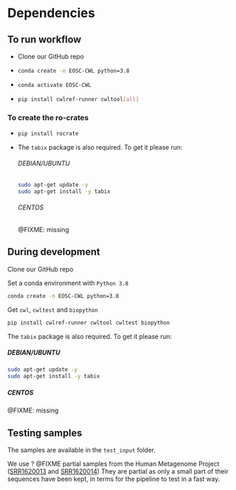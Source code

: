 # Dependencies 

## To run workflow

- Clone our GitHub repo

- ```bash
  conda create -n EOSC-CWL python=3.8
  ```

- ```bash
  conda activate EOSC-CWL
  ```

- ```bash
  pip install cwlref-runner cwltool[all]

  ```
 
### To create the ro-crates

- ```bash
  pip install rocrate
  ```

- The `tabix` package is also required. To get it please run:

    ###### DEBIAN/UBUNTU
   
    ```bash
    sudo apt-get update -y
    sudo apt-get install -y tabix
    ```

    ###### CENTOS
    @FIXME: missing

## During development

Clone our GitHub repo

Set a conda environment with `Python 3.8`

``` bash
conda create -n EOSC-CWL python=3.8
```

Get `cwl`, `cwltest` and `biopython`

``` bash
pip install cwlref-runner cwltool cwltest biopython
```

The `tabix` package is also required. To get it please run:

##### DEBIAN/UBUNTU
```bash
sudo apt-get update -y
sudo apt-get install -y tabix
```
##### CENTOS
@FIXME: missing


## Testing samples
The samples are available in the `test_input` folder.

We use ? @FIXME partial samples from the Human Metagenome Project ([SRR1620013](https://www.ebi.ac.uk/ena/browser/view/SRR1620013) and [SRR1620014](https://www.ebi.ac.uk/ena/browser/view/SRR1620014))
They are partial as only a small part of their sequences have been kept, in terms for the pipeline to test in a fast way. 

